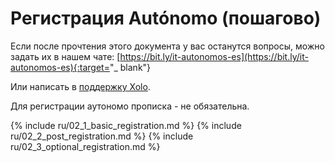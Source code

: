 # Регистрация Autónomo (пошагово)

Если после прочтения этого документа у вас останутся вопросы, можно
задать их в нашем чате:
[https://bit.ly/it-autonomos-es](https://bit.ly/it-autonomos-es){:target="_
blank"}

Или написать в [поддержку Xolo](#контакты-сапорта).

Для регистрации аутономо прописка - не обязательна.

{% include ru/02_1_basic_registration.md %}
{% include ru/02_2_post_registration.md %}
{% include ru/02_3_optional_registration.md %}
